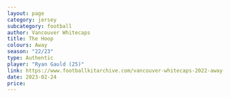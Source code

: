 ```yaml
---
layout: page
category: jersey
subcategory: football
author: Vancouver Whitecaps
title: The Hoop
colours: Away
season: "22/23"
type: Authentic
player: "Ryan Gauld (25)"
link: https://www.footballkitarchive.com/vancouver-whitecaps-2022-away-kit/53752/
date: 2023-02-24
price:
---
```

